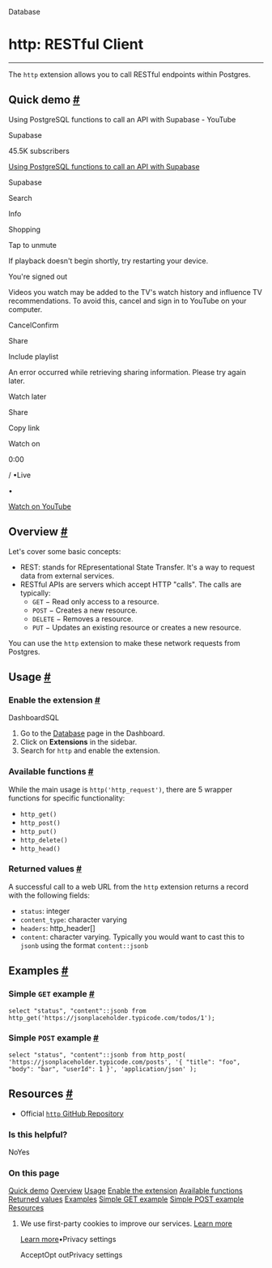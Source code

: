 Database

# http: RESTful Client

* * *

The `http` extension allows you to call RESTful endpoints within Postgres.

## Quick demo [\#](https://supabase.com/docs/guides/database/extensions/http\#quick-demo)

Using PostgreSQL functions to call an API with Supabase - YouTube

Supabase

45.5K subscribers

[Using PostgreSQL functions to call an API with Supabase](https://www.youtube.com/watch?v=rARgrELRCwY)

Supabase

Search

Info

Shopping

Tap to unmute

If playback doesn't begin shortly, try restarting your device.

You're signed out

Videos you watch may be added to the TV's watch history and influence TV recommendations. To avoid this, cancel and sign in to YouTube on your computer.

CancelConfirm

Share

Include playlist

An error occurred while retrieving sharing information. Please try again later.

Watch later

Share

Copy link

Watch on

0:00

/ •Live

•

[Watch on YouTube](https://www.youtube.com/watch?v=rARgrELRCwY "Watch on YouTube")

## Overview [\#](https://supabase.com/docs/guides/database/extensions/http\#overview)

Let's cover some basic concepts:

- REST: stands for REpresentational State Transfer. It's a way to request data from external services.
- RESTful APIs are servers which accept HTTP "calls". The calls are typically:
  - `GET` − Read only access to a resource.
  - `POST` − Creates a new resource.
  - `DELETE` − Removes a resource.
  - `PUT` − Updates an existing resource or creates a new resource.

You can use the `http` extension to make these network requests from Postgres.

## Usage [\#](https://supabase.com/docs/guides/database/extensions/http\#usage)

### Enable the extension [\#](https://supabase.com/docs/guides/database/extensions/http\#enable-the-extension)

DashboardSQL

1. Go to the [Database](https://supabase.com/dashboard/project/_/database/tables) page in the Dashboard.
2. Click on **Extensions** in the sidebar.
3. Search for `http` and enable the extension.

### Available functions [\#](https://supabase.com/docs/guides/database/extensions/http\#available-functions)

While the main usage is `http('http_request')`, there are 5 wrapper functions for specific functionality:

- `http_get()`
- `http_post()`
- `http_put()`
- `http_delete()`
- `http_head()`

### Returned values [\#](https://supabase.com/docs/guides/database/extensions/http\#returned-values)

A successful call to a web URL from the `http` extension returns a record with the following fields:

- `status`: integer
- `content_type`: character varying
- `headers`: http\_header\[\]
- `content`: character varying. Typically you would want to cast this to `jsonb` using the format `content::jsonb`

## Examples [\#](https://supabase.com/docs/guides/database/extensions/http\#examples)

### Simple `GET` example [\#](https://supabase.com/docs/guides/database/extensions/http\#simple-get-example)

`
select
"status", "content"::jsonb
from
http_get('https://jsonplaceholder.typicode.com/todos/1');
`

### Simple `POST` example [\#](https://supabase.com/docs/guides/database/extensions/http\#simple-post-example)

`
select
"status", "content"::jsonb
from
http_post(
    'https://jsonplaceholder.typicode.com/posts',
    '{ "title": "foo", "body": "bar", "userId": 1 }',
    'application/json'
);
`

## Resources [\#](https://supabase.com/docs/guides/database/extensions/http\#resources)

- Official [`http` GitHub Repository](https://github.com/pramsey/pgsql-http)

### Is this helpful?

NoYes

### On this page

[Quick demo](https://supabase.com/docs/guides/database/extensions/http#quick-demo) [Overview](https://supabase.com/docs/guides/database/extensions/http#overview) [Usage](https://supabase.com/docs/guides/database/extensions/http#usage) [Enable the extension](https://supabase.com/docs/guides/database/extensions/http#enable-the-extension) [Available functions](https://supabase.com/docs/guides/database/extensions/http#available-functions) [Returned values](https://supabase.com/docs/guides/database/extensions/http#returned-values) [Examples](https://supabase.com/docs/guides/database/extensions/http#examples) [Simple GET example](https://supabase.com/docs/guides/database/extensions/http#simple-get-example) [Simple POST example](https://supabase.com/docs/guides/database/extensions/http#simple-post-example) [Resources](https://supabase.com/docs/guides/database/extensions/http#resources)

1. We use first-party cookies to improve our services. [Learn more](https://supabase.com/privacy#8-cookies-and-similar-technologies-used-on-our-european-services)



   [Learn more](https://supabase.com/privacy#8-cookies-and-similar-technologies-used-on-our-european-services)•Privacy settings





   AcceptOpt outPrivacy settings